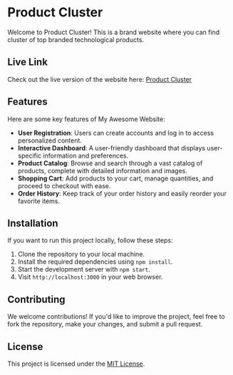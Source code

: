 # Product Cluster

Welcome to Product Cluster! This is a brand website where you can find cluster of top branded technological products.

## Live Link

Check out the live version of the website here: [Product Cluster]()

## Features

Here are some key features of My Awesome Website:

- **User Registration**: Users can create accounts and log in to access personalized content.
- **Interactive Dashboard**: A user-friendly dashboard that displays user-specific information and preferences.
- **Product Catalog**: Browse and search through a vast catalog of products, complete with detailed information and images.
- **Shopping Cart**: Add products to your cart, manage quantities, and proceed to checkout with ease.
- **Order History**: Keep track of your order history and easily reorder your favorite items.

## Installation

If you want to run this project locally, follow these steps:

1. Clone the repository to your local machine.
2. Install the required dependencies using `npm install`.
3. Start the development server with `npm start`.
4. Visit `http://localhost:3000` in your web browser.

## Contributing

We welcome contributions! If you'd like to improve the project, feel free to fork the repository, make your changes, and submit a pull request.

## License

This project is licensed under the [MIT License](LICENSE).
